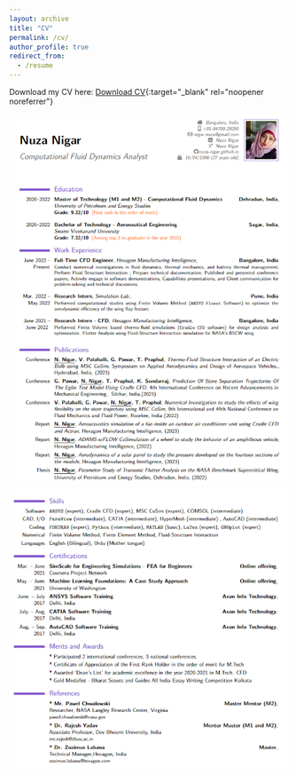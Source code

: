 ```yaml
---
layout: archive
title: "CV"
permalink: /cv/
author_profile: true
redirect_from:
  - /resume
---
```


Download my CV here: [Download CV](https://drive.google.com/file/d/1yhCjust3_nqV7mKPB9CHXRUVagJmXY8Y/view?usp=sharing){:target="_blank" rel="noopener noreferrer"}


<img src="/images/CV1.png">         
<img src="/images/CV2.png">    

